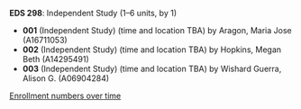 **EDS 298**: Independent Study (1–6 units, by 1)

- **001** (Independent Study) (time and location TBA) by Aragon, Maria Jose (A16711053)
- **002** (Independent Study) (time and location TBA) by Hopkins, Megan Beth (A14295491)
- **003** (Independent Study) (time and location TBA) by Wishard Guerra, Alison G. (A06904284)

[Enrollment numbers over time](./EDS298.tsv)
